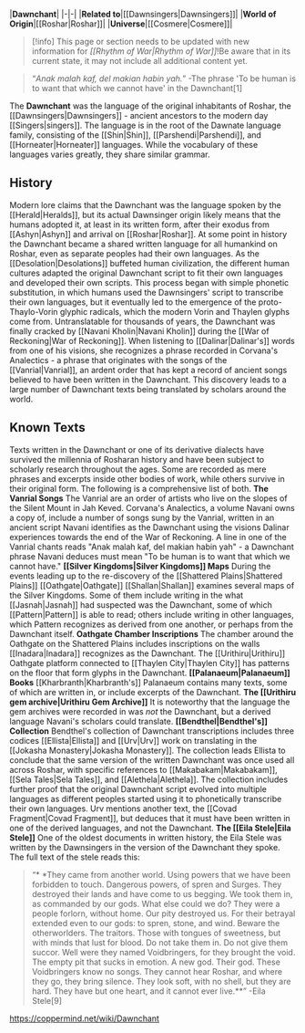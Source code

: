 |**Dawnchant**|
|-|-|
|**Related to**|[[Dawnsingers\|Dawnsingers]]|
|**World of Origin**|[[Roshar\|Roshar]]|
|**Universe**|[[Cosmere\|Cosmere]]|

> [!info] This page or section needs to be updated with new information for *[[Rhythm of War\|Rhythm of War]]*!Be aware that in its current state, it may not include all additional content yet.

>“*Anak malah kaf, del makian habin yah.*”
\-The phrase 'To be human is to want that which we cannot have' in the Dawnchant[1]


The **Dawnchant** was the language of the original inhabitants of Roshar, the [[Dawnsingers\|Dawnsingers]] - ancient ancestors to the modern day [[Singers\|singers]]. The language is in the root of the Dawnate language family, consisting of the [[Shin\|Shin]], [[Parshendi\|Parshendi]], and [[Horneater\|Horneater]] languages. While the vocabulary of these languages varies greatly, they share similar grammar.

## History
Modern lore claims that the Dawnchant was the language spoken by the [[Herald\|Heralds]], but its actual Dawnsinger origin likely means that the humans adopted it, at least in its written form, after their exodus from [[Ashyn\|Ashyn]] and arrival on [[Roshar\|Roshar]]. At some point in history the Dawnchant became a shared written language for all humankind on Roshar, even as separate peoples had their own languages. As the [[Desolation\|Desolations]] buffeted human civilization, the different human cultures adapted the original Dawnchant script to fit their own languages and developed their own scripts. This process began with simple phonetic substitution, in which humans used the Dawnsingers' script to transcribe their own languages, but it eventually led to the emergence of the proto-Thaylo-Vorin glyphic radicals, which the modern Vorin and Thaylen glyphs come from.
Untranslatable for thousands of years, the Dawnchant was finally cracked by [[Navani Kholin\|Navani Kholin]] during the [[War of Reckoning\|War of Reckoning]]. When listening to [[Dalinar\|Dalinar's]] words from one of his visions, she recognizes a phrase recorded in Corvana's Analectics - a phrase that originates with the songs of the [[Vanrial\|Vanrial]], an ardent order that has kept a record of ancient songs believed to have been written in the Dawnchant. This discovery leads to a large number of Dawnchant texts being translated by scholars around the world.

## Known Texts
Texts written in the Dawnchant or one of its derivative dialects have survived the millennia of Rosharan history and have been subject to scholarly research throughout the ages. Some are recorded as mere phrases and excerpts inside other bodies of work, while others survive in their original form. The following is a comprehensive list of both.
**The Vanrial Songs**
The Vanrial are an order of artists who live on the slopes of the Silent Mount in Jah Keved. Corvana's Analectics, a volume Navani owns a copy of, include a number of songs sung by the Vanrial, written in an ancient script Navani identifies as the Dawnchant using the visions Dalinar experiences towards the end of the War of Reckoning. A line in one of the Vanrial chants reads "Anak malah kaf, del makian habin yah" - a Dawnchant phrase Navani deduces must mean "To be human is to want that which we cannot have."
**[[Silver Kingdoms\|Silver Kingdoms]] Maps**
During the events leading up to the re-discovery of the [[Shattered Plains\|Shattered Plains]] [[Oathgate\|Oathgate]] [[Shallan\|Shallan]] examines several maps of the Silver Kingdoms. Some of them include writing in the what [[Jasnah\|Jasnah]] had suspected was the Dawnchant, some of which [[Pattern\|Pattern]] is able to read; others include writing in other languages, which Pattern recognizes as derived from one another, or perhaps from the Dawnchant itself.
**Oathgate Chamber Inscriptions**
The chamber around the Oathgate on the Shattered Plains includes inscriptions on the walls [[Inadara\|Inadara]] recognizes as the Dawnchant. The [[Urithiru\|Urithiru]] Oathgate platform connected to [[Thaylen City\|Thaylen City]] has patterns on the floor that form glyphs in the Dawnchant.
**[[Palanaeum\|Palanaeum]] Books**
[[Kharbranth\|Kharbranth's]] Palanaeum contains many texts, some of which are written in, or include excerpts of the Dawnchant.
**The [[Urithiru gem archive\|Urithiru Gem Archive]]**
It is noteworthy that the language the gem archives were recorded in was *not* the Dawnchant, but a derived language Navani's scholars could translate.
**[[Bendthel\|Bendthel's]] Collection**
Bendthel's collection of Dawnchant transcriptions includes three codices [[Ellista\|Ellista]] and [[Urv\|Urv]] work on translating in the [[Jokasha Monastery\|Jokasha Monastery]]. The collection leads Ellista to conclude that the same version of the written Dawnchant was once used all across Roshar, with specific references to [[Makabakam\|Makabakam]], [[Sela Tales\|Sela Tales]], and [[Alethela\|Alethela]]. The collection includes further proof that the original Dawnchant script evolved into multiple languages as different peoples started using it to phonetically transcribe their own languages. Urv mentions another text, the [[Covad Fragment\|Covad Fragment]], but deduces that it must have been written in one of the derived languages, and not the Dawnchant.
**The [[Eila Stele\|Eila Stele]]**
One of the oldest documents in written history, the Eila Stele was written by the Dawnsingers in the version of the Dawnchant they spoke. The full text of the stele reads this:

>“* *They came from another world. Using powers that we have been forbidden to touch. Dangerous powers, of spren and Surges. They destroyed their lands and have come to us begging. We took them in, as commanded by our gods. What else could we do? They were a people forlorn, without home. Our pity destroyed us. For their betrayal extended even to our gods: to spren, stone, and wind. Beware the otherworlders. The traitors. Those with tongues of sweetness, but with minds that lust for blood. Do not take them in. Do not give them succor. Well were they named Voidbringers, for they brought the void. The empty pit that sucks in emotion. A new god. Their god. These Voidbringers know no songs. They cannot hear Roshar, and where they go, they bring silence. They look soft, with no shell, but they are hard. They have but one heart, and it cannot ever live.**”
\-Eila Stele[9]




https://coppermind.net/wiki/Dawnchant